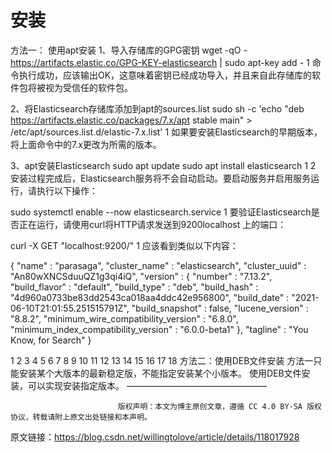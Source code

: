 # 安装
方法一： 使用apt安装
1、导入存储库的GPG密钥
wget -qO - https://artifacts.elastic.co/GPG-KEY-elasticsearch | sudo apt-key add -
1
命令执行成功，应该输出OK，这意味着密钥已经成功导入，并且来自此存储库的软件包将被视为受信任的软件包。

2、将Elasticsearch存储库添加到apt的sources.list
sudo sh -c 'echo "deb https://artifacts.elastic.co/packages/7.x/apt stable main" > /etc/apt/sources.list.d/elastic-7.x.list'
1
如果要安装Elasticsearch的早期版本，将上面命令中的7.x更改为所需的版本。

3、apt安装Elasticsearch
sudo apt update
sudo apt install elasticsearch
1
2
安装过程完成后，Elasticsearch服务将不会自动启动。要启动服务并启用服务运行，请执行以下操作：

sudo systemctl enable --now elasticsearch.service
1
要验证Elasticsearch是否正在运行，请使用curl将HTTP请求发送到9200localhost 上的端口：

curl -X GET "localhost:9200/"
1
应该看到类似以下内容：

{
"name" : "parasaga",
"cluster_name" : "elasticsearch",
"cluster_uuid" : "An80wXNCSduuQZ1g3qi4iQ",
"version" : {
"number" : "7.13.2",
"build_flavor" : "default",
"build_type" : "deb",
"build_hash" : "4d960a0733be83dd2543ca018aa4ddc42e956800",
"build_date" : "2021-06-10T21:01:55.251515791Z",
"build_snapshot" : false,
"lucene_version" : "8.8.2",
"minimum_wire_compatibility_version" : "6.8.0",
"minimum_index_compatibility_version" : "6.0.0-beta1"
},
"tagline" : "You Know, for Search"
}


1
2
3
4
5
6
7
8
9
10
11
12
13
14
15
16
17
18
方法二：使用DEB文件安装
方法一只能安装某个大版本的最新稳定版，不能指定安装某个小版本。
使用DEB文件安装，可以实现安装指定版本。
————————————————

                            版权声明：本文为博主原创文章，遵循 CC 4.0 BY-SA 版权协议，转载请附上原文出处链接和本声明。

原文链接：https://blog.csdn.net/willingtolove/article/details/118017928